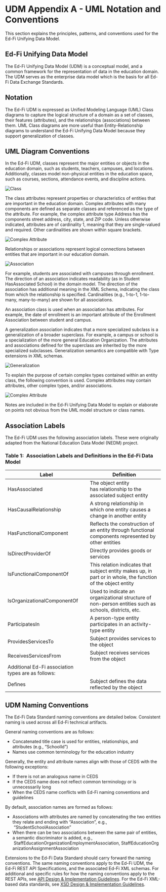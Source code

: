 # UDM Appendix A - UML Notation and Conventions

This section explains the principles, patterns, and conventions used for the
Ed-Fi Unifying Data Model.

## Ed-Fi Unifying Data Model

The Ed-Fi Unifying Data Model (UDM) is a conceptual model, and a common
framework for the representation of data in the education domain. The UDM serves
as the enterprise data model which is the basis for all Ed-Fi Data Exchange
Standards.

## Notation

The Ed-Fi UDM is expressed as Unified Modeling Language (UML) Class diagrams to
capture the logical structure of a domain as a set of classes, their features
(attributes), and the relationships (associations) between them. UML Class
diagrams are more useful than Entity-Relationship diagrams to understand the
Ed-Fi Unifying Data Model because they support generalization of classes.

## UML Diagram Conventions

In the Ed-Fi UDM, classes represent the major entities or objects in the
education domain, such as students, teachers, campuses, and locations.
Additionally, classes model non-physical entities in the education space, such
as courses, sections, attendance events, and discipline actions.

![Class](https://edfidocs.blob.core.windows.net/$web/img/reference/data-standard/UML-Diagram-Convention-1.png)

The class attributes represent properties or characteristics of entities that
are important in the education domain. Complex attributes with many components
are defined as separate classes and referenced as the type of the attribute. For
example, the complex attribute type Address has the components street address,
city, state, and ZIP code. Unless otherwise indicated, attributes are of
cardinality 1, meaning that they are single-valued and required. Other
cardinalities are shown within square brackets.

![Complex Attribute](https://edfidocs.blob.core.windows.net/$web/img/reference/data-standard/UML-Diagram-Convention-2.png)

Relationships or associations represent logical connections between entities
that are important in our education domain.

![Association](https://edfidocs.blob.core.windows.net/$web/img/reference/data-standard/UML-Diagram-Convention-3.png)

For example, students are associated with campuses through enrollment. The
direction of an association indicates readability (as in Student HasAssociated
School) in the domain model. The direction of the association has additional
meaning in the XML Schema, indicating the class from which the relationship is
specified. Cardinalities (e.g., 1-to-1, 1-to-many, many-to-many) are shown for
all associations.

An association class is used when an association has attributes. For example,
the date of enrollment is an important attribute of the Enrollment Association
between student and campus.

A generalization association indicates that a more specialized subclass is a
generalization of a broader superclass. For example, a campus or school is a
specialization of the more general Education Organization. The attributes and
associations defined for the superclass are inherited by the more specialized
subclasses. Generalization semantics are compatible with Type extensions in XML
schemas.

![Generalization](https://edfidocs.blob.core.windows.net/$web/img/reference/data-standard/UML-Diagram-Convention-4.png)

To explain the purpose of certain complex types contained within an entity
class, the following convention is used. Complex attributes may contain
attributes, other complex types, and/or associations.

![Complex Attribute](https://edfidocs.blob.core.windows.net/$web/img/reference/data-standard/UML-Diagram-Conventions-5.png)

Notes are included in the Ed-Fi Unifying Data Model to explain or elaborate on
points not obvious from the UML model structure or class names.

## Association Labels

The Ed-Fi UDM uses the following association labels. These were originally
adapted from the National Education Data Model (NEDM) project.

### Table 1: Association Labels and Definitions in the Ed-Fi Data Model

| **Label** | **Definition** |
| --- | --- |
| HasAssociated | The object entity has relationship to the associated subject entity |
| HasCausalRelationship | A strong relationship in which one entity causes a change in another entity |
| HasFunctionalComponent | Reflects the construction of an entity through functional components represented by other entities |
| IsDirectProviderOf | Directly provides goods or services |
| IsFunctionalComponentOf | This relation indicates that subject entity makes up, in part or in whole, the function of the object entity |
| IsOrganizationalComponentOf | Used to indicate an organizational structure of non-person entities such as schools, districts, etc. |
| ParticipatesIn | A person-type entity participates in an activity-type entity |
| ProvidesServicesTo | Subject provides services to the object |
| ReceivesServicesFrom | Subject receives services from the object |
| Additional Ed-Fi association types are as follows: |     |
| Defines | Subject defines the data reflected by the object |

## UDM Naming Conventions

The Ed-Fi Data Standard naming conventions are detailed below. Consistent naming
is used across all Ed-Fi technical artifacts.

General naming conventions are as follows:

* Concatenated title case is used for entities, relationships, and
    attributes (e.g., “SchoolId”)
* Names use common terminology for the education industry

Generally, the entity and attribute names align with those of CEDS with the
following exceptions:

* If there is not an analogous name in CEDS
* If the CEDS name does not reflect common terminology or is unnecessarily
    long
* When the CEDS name conflicts with Ed-Fi naming conventions and guidelines

By default, association names are formed as follows:

* Associations with attributes are named by concatenating the two entities
    they relate and ending with “Association”, e.g.,  “StudentSchoolAssociation”
* When there can be two associations between the same pair of entities, a
    semantic discriminator is added, e.g.,
     StaffEducationOrganizationEmploymentAssociation, StaffEducationOrganizationAssignmentAssociation

Extensions to the Ed-Fi Data Standard should carry forward the naming
conventions. The same naming conventions apply to the Ed-Fi UDM, the Ed-Fi REST
API Specifications, and the associated Ed-Fi XML schemas. For additional and
specific rules for how the naming conventions apply to the REST APIs, see [API
Design & Implementation
Guidelines](https://edfi.atlassian.net/wiki/spaces/EFAPIGUIDE). For the Ed-Fi
XML-based data standards, see [XSD Design & Implementation
Guidelines](https://edfi.atlassian.net/wiki/spaces/EFXSDGUIDE).
